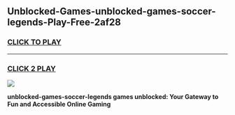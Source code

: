 
## Unblocked-Games-unblocked-games-soccer-legends-Play-Free-2af28
<h3>
<a href="https://premium76.site?title=unblocked-games-soccer-legends&ref=18A1">CLICK TO PLAY</a></h3>
<hr>

<h3>
<a href="https://premium76.site?title=unblocked-games-soccer-legends&ref=18A1">CLICK 2 PLAY</a>
  
</h3>

<a href="https://premium76.site?title=unblocked-games-soccer-legends&ref=18A1"><img src="https://clearcache.store/games.png"></a>


**unblocked-games-soccer-legends games unblocked: Your Gateway to Fun and Accessible Online Gaming**
